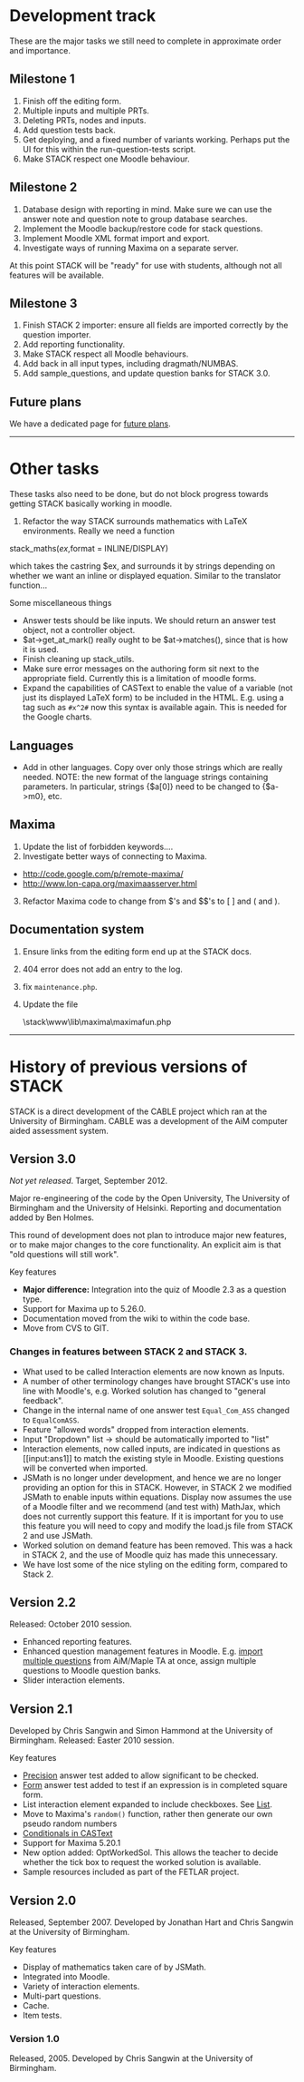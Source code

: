 # Development track

These are the major tasks we still need to complete in approximate order and importance.

## Milestone 1

1. Finish off the editing form.
 1. Multiple inputs and multiple PRTs.
 2. Deleting PRTs, nodes and inputs.
2. Add question tests back.
3. Get deploying, and a fixed number of variants working. Perhaps put the UI for this within the run-question-tests script.  
4. Make STACK respect one Moodle behaviour.

## Milestone 2

1. Database design with reporting in mind. Make sure we can use the answer note and question note to group database searches.
2. Implement the Moodle backup/restore code for stack questions. 
3. Implement Moodle XML format import and export. 
4. Investigate ways of running Maxima on a separate server. 

At this point STACK will be "ready" for use with students, although not all features will be available.

## Milestone 3

1. Finish STACK 2 importer: ensure all fields are imported correctly by the question importer.
2. Add reporting functionality.
3. Make STACK respect all Moodle behaviours.
4. Add back in all input types, including dragmath/NUMBAS.
5. Add sample_questions, and update question banks for STACK 3.0.

## Future plans 

We have a dedicated page for [future plans](Future_plans.md).

---
# Other tasks

These tasks also need to be done, but do not block progress towards getting STACK basically working in moodle.

1. Refactor the way STACK surrounds mathematics with LaTeX  environments.  Really we need a function 

stack_maths($ex,$format = INLINE/DISPLAY)

which takes the castring $ex, and surrounds it by strings  depending on whether we want an inline or displayed equation.   Similar to the translator function... 

Some miscellaneous things
* Answer tests should be like inputs. We should return an answer test object, not a controller object.
* $at->get_at_mark() really ought to be $at->matches(), since that is how it is used.
* Finish cleaning up stack_utils.
* Make sure error messages on the authoring form sit next to the appropriate field.  Currently this is a limitation of moodle forms.
* Expand the capabilities of CASText to enable the value of a variable (not just its displayed LaTeX form) to be included in the HTML.  E.g. using a tag such as `#x^2#` now this syntax is available again.  This is needed for the Google charts.

## Languages

* Add in other languages.   Copy over only those strings which are really needed.  NOTE: the new format of the language strings containing parameters.  In particular, strings {$a[0]} need to be changed to {$a->m0}, etc.

## Maxima

1. Update the list of forbidden keywords....
2. Investigate better ways of connecting to Maxima.
  *  <http://code.google.com/p/remote-maxima/>
  *  <http://www.lon-capa.org/maximaasserver.html>
3. Refactor Maxima code to change from $'s and $$'s to \[ \] and \( and \).
  
## Documentation system

1. Ensure links from the editing form end up at the STACK docs.
2. 404 error does not add an entry to the log.   
3. fix `maintenance.php`.
4. Update the file

     \stack\www\lib\maxima\maximafun.php

---
# History of previous versions of STACK

STACK is a direct development of the CABLE project which ran at the University of Birmingham. CABLE was a development of the AiM computer aided assessment system.

## Version 3.0 

_Not yet released_.  Target, September 2012.

Major re-engineering of the code by the Open University, The  University of Birmingham and the University of Helsinki.  Reporting and documentation added by Ben Holmes. 

This round of development does not plan to introduce major new features, or to make major changes to the core functionality. An explicit aim is that "old questions will still work".  

Key features
* __Major difference:__ Integration into the quiz of Moodle 2.3 as a question type.
* Support for Maxima up to 5.26.0.
* Documentation moved from the wiki to within the code base.
* Move from CVS to GIT.

### Changes in features between STACK 2 and STACK 3.

* What used to be called Interaction elements are now known as Inputs.
* A number of other terminology changes have brought STACK's use into line with Moodle's, e.g. Worked solution has changed to "general feedback".
* Change in the internal name of one answer test `Equal_Com_ASS` changed to `EqualComASS`.
* Feature "allowed words" dropped from interaction elements. 
* Input "Dropdown" list -> should be automatically imported to "list"
* Interaction elements, now called inputs, are indicated in questions as 
    [[input:ans1]] 
  to match the existing style in Moodle.  Existing questions will be converted when imported.
* JSMath is no longer under development, and hence we are no longer providing an option for this in STACK.  However, in STACK 2 we modified JSMath to enable inputs within equations.  Display now assumes the use of a Moodle filter and we recommend (and test with) MathJax, which does not currently support this feature.  If it is important for you to use this feature you will need to copy and modify the load.js file from STACK 2 and use JSMath.
* Worked solution on demand feature has been removed.  This was a hack in STACK 2, and the use of Moodle quiz has made this unnecessary.
* We have lost some of the nice styling on the editing form, compared to Stack 2.

## Version 2.2 

Released: October 2010 session.

* Enhanced reporting features.
* Enhanced question management features in Moodle.  E.g. [import multiple questions](https://sourceforge.net/tracker/?func=detail&aid=2930512&group_id=119224&atid=683351)
  from AiM/Maple TA at once, assign multiple questions to Moodle question banks.
* Slider interaction elements.

## Version 2.1 

Developed by Chris Sangwin and Simon Hammond at the University of Birmingham.
Released: Easter 2010 session.

Key features

* [Precision](../Authoring/Answer_tests.md#Precision) answer test added to allow significant to be checked.
* [Form](../Authoring/Answer_tests.md#Form) answer test added to test if an expression is in completed square form.
* List interaction element expanded to include checkboxes.  See [List](../Authoring/Inputs.md#List).
* Move to Maxima's `random()` function, rather then generate our own pseudo random numbers
* [Conditionals in CASText](https://sourceforge.net/tracker/?func=detail&aid=2888054&group_id=119224&atid=683351)
* Support for Maxima 5.20.1
* New option added: OptWorkedSol.  This allows the teacher to decide whether the tick box to request the worked solution is available.
* Sample resources included as part of the FETLAR project.


## Version 2.0 

Released, September 2007.  Developed by Jonathan Hart and Chris Sangwin at the University of Birmingham. 

Key features 

* Display of mathematics taken care of by JSMath. 
* Integrated into Moodle. 
* Variety of interaction elements. 
* Multi-part questions.
* Cache. 
* Item tests. 

### Version 1.0 

Released, 2005.  Developed by Chris Sangwin at the University of Birmingham.

